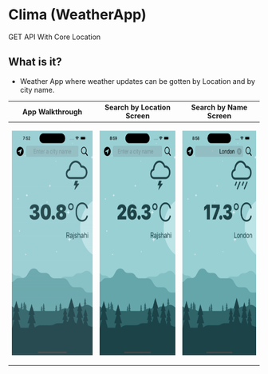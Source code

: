 # Clima (WeatherApp)
GET API With Core Location

## What is it?
- Weather App where weather updates can be gotten by Location and by city name.


| App Walkthrough | Search by Location Screen | Search by Name Screen |
| --- | --- | --- |
| <p align="center"><img src="Screenshots and App Walkthrough/Clima_weatherApp.gif" height="450"/></p> | <p align="center"><img src="Screenshots and App Walkthrough/Search by Location Screen.png" height="450"/></p> | <p align="center"><img src="Screenshots and App Walkthrough/Search by Name Screen.png" height="450"/></p> |

